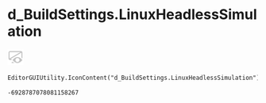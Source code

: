 # d_BuildSettings.LinuxHeadlessSimulation
![](/img/d_BuildSettings.LinuxHeadlessSimulation.png)

``` CSharp
EditorGUIUtility.IconContent("d_BuildSettings.LinuxHeadlessSimulation")
```
```
-6928787078081158267
```
